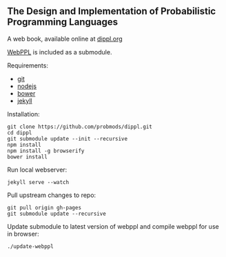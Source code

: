 ## The Design and Implementation of Probabilistic Programming Languages

A web book, available online at [dippl.org](http://dippl.org/)

[WebPPL](https://github.com/probmods/webppl) is included as a submodule.

Requirements:

- [git](http://git-scm.com/)
- [nodejs](http://nodejs.org)
- [bower](http://bower.io/)
- [jekyll](http://jekyllrb.com/)

Installation:

    git clone https://github.com/probmods/dippl.git
    cd dippl
    git submodule update --init --recursive
    npm install
    npm install -g browserify    
    bower install

Run local webserver:

    jekyll serve --watch

Pull upstream changes to repo:

    git pull origin gh-pages
    git submodule update --recursive

Update submodule to latest version of webppl and compile webppl for use in browser:

    ./update-webppl
